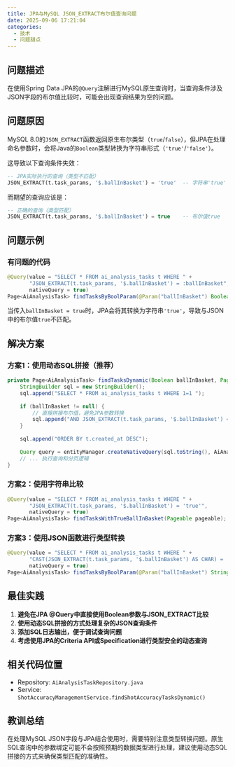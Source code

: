 ```yaml
---
title: JPA与MySQL JSON_EXTRACT布尔值查询问题
date: 2025-09-06 17:21:04
categories:
  - 技术
  - 问题甜点
---
```

## 问题描述

在使用Spring Data JPA的`@Query`注解进行MySQL原生查询时，当查询条件涉及JSON字段的布尔值比较时，可能会出现查询结果为空的问题。

## 问题原因

MySQL 8.0的`JSON_EXTRACT`函数返回原生布尔类型（`true`/`false`），但JPA在处理命名参数时，会将Java的`Boolean`类型转换为字符串形式（`'true'`/`'false'`）。

这导致以下查询条件失效：
```sql
-- JPA实际执行的查询（类型不匹配）
JSON_EXTRACT(t.task_params, '$.ballInBasket') = 'true'  -- 字符串'true'
```

而期望的查询应该是：
```sql
-- 正确的查询（类型匹配）
JSON_EXTRACT(t.task_params, '$.ballInBasket') = true    -- 布尔值true
```

## 问题示例

### 有问题的代码
```java
@Query(value = "SELECT * FROM ai_analysis_tasks t WHERE " +
       "JSON_EXTRACT(t.task_params, '$.ballInBasket') = :ballInBasket", 
       nativeQuery = true)
Page<AiAnalysisTask> findTasksByBoolParam(@Param("ballInBasket") Boolean ballInBasket, Pageable pageable);
```

当传入`ballInBasket = true`时，JPA会将其转换为字符串`'true'`，导致与JSON中的布尔值`true`不匹配。

## 解决方案

### 方案1：使用动态SQL拼接（推荐）

```java
private Page<AiAnalysisTask> findTasksDynamic(Boolean ballInBasket, Pageable pageable) {
    StringBuilder sql = new StringBuilder();
    sql.append("SELECT * FROM ai_analysis_tasks t WHERE 1=1 ");
    
    if (ballInBasket != null) {
        // 直接拼接布尔值，避免JPA参数转换
        sql.append("AND JSON_EXTRACT(t.task_params, '$.ballInBasket') = ").append(ballInBasket).append(" ");
    }
    
    sql.append("ORDER BY t.created_at DESC");
    
    Query query = entityManager.createNativeQuery(sql.toString(), AiAnalysisTask.class);
    // ... 执行查询和分页逻辑
}
```

### 方案2：使用字符串比较

```java
@Query(value = "SELECT * FROM ai_analysis_tasks t WHERE " +
       "JSON_EXTRACT(t.task_params, '$.ballInBasket') = 'true'", 
       nativeQuery = true)
Page<AiAnalysisTask> findTasksWithTrueBallInBasket(Pageable pageable);
```

### 方案3：使用JSON函数进行类型转换

```java
@Query(value = "SELECT * FROM ai_analysis_tasks t WHERE " +
       "CAST(JSON_EXTRACT(t.task_params, '$.ballInBasket') AS CHAR) = :ballInBasket", 
       nativeQuery = true)
Page<AiAnalysisTask> findTasksByBoolParam(@Param("ballInBasket") String ballInBasket, Pageable pageable);
```

## 最佳实践

1. **避免在JPA @Query中直接使用Boolean参数与JSON_EXTRACT比较**
2. **使用动态SQL拼接的方式处理复杂的JSON查询条件**
3. **添加SQL日志输出，便于调试查询问题**
4. **考虑使用JPA的Criteria API或Specification进行类型安全的动态查询**

## 相关代码位置

- Repository: `AiAnalysisTaskRepository.java`
- Service: `ShotAccuracyManagementService.findShotAccuracyTasksDynamic()`

## 教训总结

在处理MySQL JSON字段与JPA结合使用时，需要特别注意类型转换问题。原生SQL查询中的参数绑定可能不会按照预期的数据类型进行处理，建议使用动态SQL拼接的方式来确保类型匹配的准确性。
